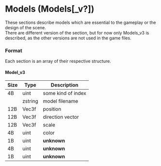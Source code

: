 # Models (Models[_v?])

These sections describe models which are essential to the gameplay or the design of the scene. <br/>
There are different version of the section, but for now only Models_v3 is described, as the other versions are not used in the game files.

### Format

Each section is an array of their respective structure.

#### Model_v3

| Size | Type  | Description |
|------|-------|-------------|
|  4B  | uint  | some kind of index |
|      |zstring| model filename |
| 12B  | Vec3f | position |
| 12B  | Vec3f | direction vector |
| 12B  | Vec3f | scale |
|  4B  | uint  | color |
|  1B  | uint  | __unknown__ |
|  4B  | uint  | __unknown__ |
|  1B  | uint  | __unknown__ |
